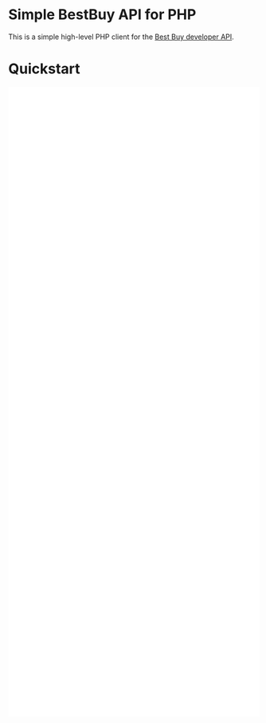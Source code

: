 # Simple BestBuy API for PHP

This is a simple high-level PHP client for the [Best Buy developer API](https://developer.bestbuy.com/).

# Quickstart 

<img src="./img/example_usage.svg" align="right"
     alt="Example usage of code" width="1492" height="1266">